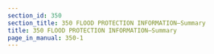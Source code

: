 ```yaml
---
section_id: 350
section_title: 350 FLOOD PROTECTION INFORMATION—Summary
title: 350 FLOOD PROTECTION INFORMATION—Summary
page_in_manual: 350-1
---
```

